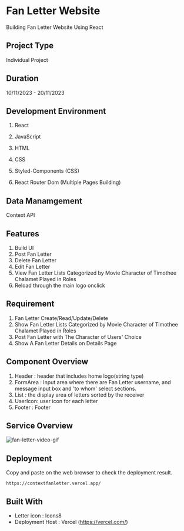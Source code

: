 # Fan Letter Website

Building Fan Letter Website Using React

## Project Type

Individual Project

##  Duration

10/11/2023 - 20/11/2023

## Development Environment
1. React
2. JavaScript
3. HTML
4. CSS

5. Styled-Components (CSS)
6. React Router Dom (Multiple Pages Building)

## Data Manamgement
Context API

## Features

1. Build UI
2. Post Fan Letter
3. Delete Fan Letter
4. Edit Fan Letter
5. View Fan Letter Lists Categorized by Movie Character of Timothee Chalamet Played in Roles
6. Reload through the main logo onclick

## Requirement

1. Fan Letter Create/Read/Update/Delete
2. Show Fan Letter Lists Categorized by Movie Character of Timothee Chalamet Played in Roles
3. Post Fan Letter with The Character of Users' Choice
4. Show A Fan Letter Details on Details Page

## Component Overview

1. Header : header that includes home logo(string type)
2. FormArea : Input area where there are Fan Letter username, and message input box and 'to whom' select sections.
3. List : the display area of letters sorted by the receiver
4. UserIcon: user icon for each letter
5. Footer : Footer

## Service Overview
![fan-letter-video-gif](https://github.com/dancinncoder/fanletter/assets/127386988/94d7afe4-443a-43fc-86fc-4573c044d67c)


## Deployment

Copy and paste on the web browser to check the deployment result.
```
https://contextfanletter.vercel.app/
```

## Built With
* Letter icon : Icons8
* Deployment Host : Vercel (https://vercel.com/)
